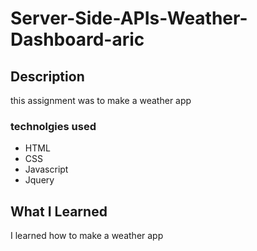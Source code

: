 # Server-Side-APIs-Weather-Dashboard-aric

## Description

this assignment was to make a weather app

### technolgies used
* HTML 
* CSS
* Javascript
* Jquery

## What I Learned
I learned how to make a weather app

